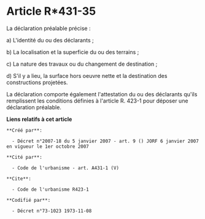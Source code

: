 # Article R*431-35

La déclaration préalable précise :

a) L'identité du ou des déclarants ;

b) La localisation et la superficie du ou des terrains ;

c) La nature des travaux ou du changement de destination ;

d) S'il y a lieu, la surface hors oeuvre nette et la destination des constructions projetées.

La déclaration comporte également l'attestation du ou des déclarants qu'ils remplissent les conditions définies à l'article
R. 423-1 pour déposer une déclaration préalable.

**Liens relatifs à cet article**

	**Créé par**:

	  - Décret n°2007-18 du 5 janvier 2007 - art. 9 () JORF 6 janvier 2007 en vigueur le 1er octobre 2007

	**Cité par**:

	  - Code de l'urbanisme - art. A431-1 (V)

	**Cite**:

	  - Code de l'urbanisme R423-1

	**Codifié par**:

	  - Décret n°73-1023 1973-11-08
